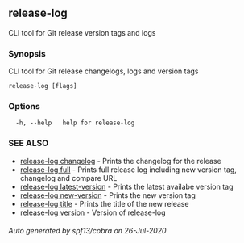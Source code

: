 ## release-log

CLI tool for Git release version tags and logs

### Synopsis

CLI tool for Git release changelogs, logs and version tags

```
release-log [flags]
```

### Options

```
  -h, --help   help for release-log
```

### SEE ALSO

* [release-log changelog](release-log_changelog.md)	 - Prints the changelog for the release
* [release-log full](release-log_full.md)	 - Prints full release log including new version tag, changelog and compare URL
* [release-log latest-version](release-log_latest-version.md)	 - Prints the latest availabe version tag
* [release-log new-version](release-log_new-version.md)	 - Prints the new version tag
* [release-log title](release-log_title.md)	 - Prints the title of the new release
* [release-log version](release-log_version.md)	 - Version of release-log

###### Auto generated by spf13/cobra on 26-Jul-2020

